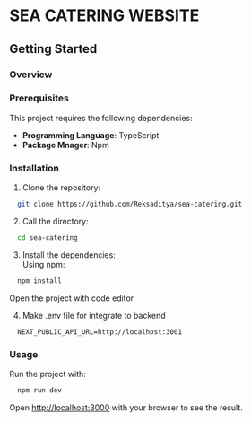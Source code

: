 # **SEA CATERING WEBSITE**

## Getting Started

### Overview 


### Prerequisites
This project requires the following dependencies:
- **Programming Language**: TypeScript
- **Package Mnager**: Npm

### Installation
1. Clone the repository:
```bash
  git clone https://github.com/Reksaditya/sea-catering.git
```

2. Call the directory: 
```bash
  cd sea-catering
```

3. Install the dependencies: <br>
Using npm:
``` bash
  npm install
```
Open the project with code editor

4. Make .env file for integrate to backend
``` .env
  NEXT_PUBLIC_API_URL=http://localhost:3001
```

### Usage
Run the project with:
``` bash
  npm run dev
```
Open [http://localhost:3000](http://localhost:3000) with your browser to see the result.